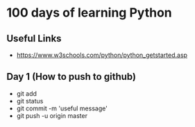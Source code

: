 # 100 days of learning Python

## Useful Links

- https://www.w3schools.com/python/python_getstarted.asp

## Day 1 (How to push to github)
- git add
- git status
- git commit -m 'useful message'
- git push -u origin master